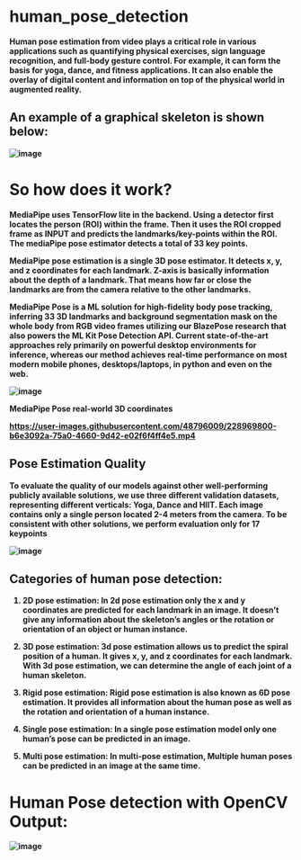 # human_pose_detection

<b>Human pose estimation from video plays a critical role in various applications such as quantifying physical exercises, sign language recognition, and full-body gesture control. For example, it can form the basis for yoga, dance, and fitness applications. It can also enable the overlay of digital content and information on top of the physical world in augmented reality.

## An example of a graphical skeleton is shown below:

![image](https://user-images.githubusercontent.com/48796009/228968225-7509e39c-9d41-42f5-aed9-3387ad9eaa17.png)

# So how does it work?
<b>MediaPipe uses TensorFlow lite in the backend. Using a detector first locates the person (ROI) within the frame. Then it uses the ROI cropped frame as INPUT and predicts the landmarks/key-points within the ROI. The mediaPipe pose estimator detects a total of 33 key points.

MediaPipe pose estimation is a single 3D pose estimator. It detects x, y, and z coordinates for each landmark. Z-axis is basically information about the depth of a landmark. That means how far or close the landmarks are from the camera relative to the other landmarks.

<b>MediaPipe Pose is a ML solution for high-fidelity body pose tracking, inferring 33 3D landmarks and background segmentation mask on the whole body from RGB video frames utilizing our BlazePose research that also powers the ML Kit Pose Detection API. Current state-of-the-art approaches rely primarily on powerful desktop environments for inference, whereas our method achieves real-time performance on most modern mobile phones, desktops/laptops, in python and even on the web.

![image](https://user-images.githubusercontent.com/48796009/228968898-73de4945-1957-4656-a17a-c4180c49dbe7.png)


 MediaPipe Pose real-world 3D coordinates

https://user-images.githubusercontent.com/48796009/228969800-b6e3092a-75a0-4660-9d42-e02f6f4ff4e5.mp4



## Pose Estimation Quality

To evaluate the quality of our models against other well-performing publicly available solutions, we use three different validation datasets, representing different verticals: Yoga, Dance and HIIT. Each image contains only a single person located 2-4 meters from the camera. To be consistent with other solutions, we perform evaluation only for 17 keypoints

![image](https://user-images.githubusercontent.com/48796009/228968792-c3da1cd4-7b18-4d57-ab2c-482825deccd6.png)


## Categories of human pose detection:


1. 2D pose estimation: In 2d pose estimation only the x and y coordinates are predicted for each landmark in an image. It doesn’t give any information about the skeleton’s angles or the rotation or orientation of an object or human instance.

2. 3D pose estimation: 3d pose estimation allows us to predict the spiral position of a human. It gives x, y, and z coordinates for each landmark. With 3d pose estimation, we can determine the angle of each joint of a human skeleton.

3. Rigid pose estimation: Rigid pose estimation is also known as 6D pose estimation. It provides all information about the human pose as well as the rotation and orientation of a human instance.

4. Single pose estimation: In a single pose estimation model only one human’s pose can be predicted in an image.

5. Multi pose estimation: In multi-pose estimation, Multiple human poses can be predicted in an image at the same time.

# Human Pose detection with OpenCV Output:

![image](https://user-images.githubusercontent.com/48796009/228970042-859e9c76-01f5-434d-b65d-5be6c19eda36.png)
